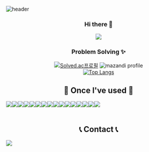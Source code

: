 ![header](https://capsule-render.vercel.app/api?type=waving&color=timeGradient&text=Welcome%20to%20Hwayoung's%20GitHub%20😜&animation=twinkling&fontSize=35&fontAlignY=40&fontAlign=50&height=250&align=center)  
    <div align="center">
### Hi there 👋
![](https://github-profile-summary-cards.vercel.app/api/cards/profile-details?username=dotoritoring&theme=default)
<br>
### Problem Solving ✨
[![Solved.ac프로필](http://mazassumnida.wtf/api/v2/generate_badge?boj=khylove0503)](https://solved.ac/khylove0503)
![mazandi profile](http://mazandi.herokuapp.com/api?handle=khylove0503&theme=warm)
<br>
    [![Top Langs](https://github-readme-stats.vercel.app/api/top-langs/?username=dotoritoring)](https://github.com/anuraghazra/github-readme-stats)
<!--
## 💻 DEV's log 💻

<div style="display:flex; flex-direction:row;">
    <a href="https://hellotoriworld.tistory.com/">
      <img src="https://img.shields.io/badge/Tistory-000000?style=for-the-badge&logo=Tistory&logoColor=white"> 
    </a>
    
[![Tistory's Card](https://github-readme-tistory-card.vercel.app/api?name=hellotoriworld&theme=default)](https://hellotoriworld.tistory.com)
</div><br>
-->    
## 🔨 Once I've used 🔨
<div style="display:flex; flex-direction:row;">
    <img src="https://img.shields.io/badge/C-A8B9CC?style=for-the-badge&logo=C&logoColor=white"> 
    <img src="https://img.shields.io/badge/Java-007396?style=for-the-badge&logo=Java&logoColor=white"> 
    <img src="https://img.shields.io/badge/Spring Boot-6DB33F?style=for-the-badge&logo=spring boot&logoColor=white"> 
    <!--<img src="https://img.shields.io/badge/Gradle-02303A?style=for-the-badge&logo=gradle&logoColor=white"> -->
    <img src="https://img.shields.io/badge/Node.js-339933?style=for-the-badge&logo=Node.js&logoColor=white">
    <img src="https://img.shields.io/badge/oracle-F80000?style=for-the-badge&logo=oracle&logoColor=white"> 
    <img src="https://img.shields.io/badge/mysql-4479A1?style=for-the-badge&logo=mysql&logoColor=white"> 
    <br>
    <img src="https://img.shields.io/badge/javascript-4479A1?style=for-the-badge&logo=javascript&logoColor=white">
    <img src="https://img.shields.io/badge/html5-E34F26?style=for-the-badge&logo=html5&logoColor=white"> 
    <img src="https://img.shields.io/badge/css-1572B6?style=for-the-badge&logo=css3&logoColor=white"> 
    <img src="https://img.shields.io/badge/javascript-F7DF1E?style=for-the-badge&logo=javascript&logoColor=black">
    <img src="https://img.shields.io/badge/jQuery-0769AD?style=for-the-badge&logo=jQuery&logoColor=white">
    <img src="https://img.shields.io/badge/bootstrap-7952B3?style=for-the-badge&logo=bootstrap&logoColor=white">
    <img src="https://img.shields.io/badge/Thymeleaf-005F0F?style=for-the-badge&logo=Thymeleaf&logoColor=white">
    <br>
    <img src="https://img.shields.io/badge/Python-3766AB?style=for-the-badge&logo=Python&logoColor=white"/>
    <img src="https://img.shields.io/badge/OpenCV-5C3EE8?style=for-the-badge&logo=opencv&logoColor=white">
    <img src="https://img.shields.io/badge/Selenium-43B02A?style=for-the-badge&logo=Selenium&logoColor=white">
    <br>
</div><br>

## 📞 Contact 📞
<div style="display:flex; flex-direction:row;">
    <a href="mailto:hwayoung@gmail.com">
        <img src="https://img.shields.io/badge/Gmail-EA4335?style=for-the-badge&logo=Gmail&logoColor=white"> 
    </a>
</div><br>
</div>
</div>

<!--
**dotoritoring/dotoritoring** is a ✨ _special_ ✨ repository because its `README.md` (this file) appears on your GitHub profile.

Here are some ideas to get you started:

- 🔭 I’m currently working on ...
- 🌱 I’m currently learning ...
- 👯 I’m looking to collaborate on ...
- 🤔 I’m looking for help with ...
- 💬 Ask me about ...
- 📫 How to reach me: ...
- 😄 Pronouns: ...
- ⚡ Fun fact: ...
-->
